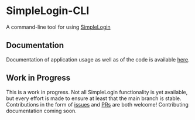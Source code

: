 # SimpleLogin-CLI

A command-line tool for using [SimpleLogin][1]

## Documentation

Documentation of application usage as well as of the code is available
[here][2].

## Work in Progress

This is a work in progress. Not all SimpleLogin functionality is yet
available, but every effort is made to ensure at least that the main
branch is stable. Contributions in the form of [issues][3] and [PRs][4]
are both welcome! Contributing documentation coming soon.

[1]: https://simplelogin.io/
[2]: https://simplelogincmd.readthedocs.io/
[3]: https://github.com/truthless-dev/simplelogincmd/issues
[4]: https://github.com/truthless-dev/simplelogincmd/pulls
